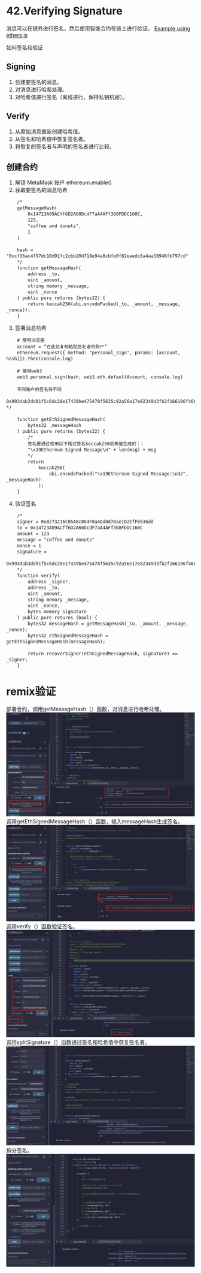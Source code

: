 # 42.Verifying Signature
消息可以在链外进行签名，然后使用智能合约在链上进行验证。
[Example using ethers.js](https://github.com/t4sk/hello-erc20-permit/blob/main/test/verify-signature.js)

如何签名和验证
## Signing
1. 创建要签名的消息。
2. 对消息进行哈希处理。
3. 对哈希值进行签名（离线进行，保持私钥机密）。
## Verify
1. 从原始消息重新创建哈希值。
2. 从签名和哈希值中恢复签名者。
3. 将恢复的签名者与声明的签名者进行比较。

## 创建合约
1. 解锁 MetaMask 账户
    ethereum.enable()
2. 获取要签名的消息哈希
```solidity
    /*
    getMessageHash(
        0x14723A09ACff6D2A60DcdF7aA4AFf308FDDC160C,
        123,
        "coffee and donuts",
        1
    )

    hash = "0xcf36ac4f97dc10d91fc2cbb20d718e94a8cbfe0f82eaedc6a4aa38946fb797cd"
    */
    function getMessageHash(
        address _to,
        uint _amount,
        string memory _message,
        uint _nonce
    ) public pure returns (bytes32) {
        return keccak256(abi.encodePacked(_to, _amount, _message, _nonce));
    }
```
3. 签署消息哈希
```solidity
    # 使用浏览器
    account = “在此处复制粘贴签名者的账户”
    ethereum.request({ method: "personal_sign", params: [account, hash]}).then(console.log)

    # 使用web3
    web3.personal.sign(hash, web3.eth.defaultAccount, console.log)

    不同账户的签名将不同
    0x993dab3dd91f5c6dc28e17439be475478f5635c92a56e17e82349d3fb2f166196f466c0b4e0c146f285204f0dcb13e5ae67bc33f4b888ec32dfe0a063e8f3f781b
*/

    function getEthSignedMessageHash(
        bytes32 _messageHash
    ) public pure returns (bytes32) {
        /*
        签名是通过使用以下格式签名keccak256哈希值生成的：:
        "\x19Ethereum Signed Message\n" + len(msg) + msg
        */
        return
            keccak256(
                abi.encodePacked("\x19Ethereum Signed Message:\n32", _messageHash)
            );
    }
```
4. 验证签名
```solidity
    /*
    signer = 0xB273216C05A8c0D4F0a4Dd0d7Bae1D2EfFE636dd
    to = 0x14723A09ACff6D2A60DcdF7aA4AFf308FDDC160C
    amount = 123
    message = "coffee and donuts"
    nonce = 1
    signature =
        0x993dab3dd91f5c6dc28e17439be475478f5635c92a56e17e82349d3fb2f166196f466c0b4e0c146f285204f0dcb13e5ae67bc33f4b888ec32dfe0a063e8f3f781b
    */
    function verify(
        address _signer,
        address _to,
        uint _amount,
        string memory _message,
        uint _nonce,
        bytes memory signature
    ) public pure returns (bool) {
        bytes32 messageHash = getMessageHash(_to, _amount, _message, _nonce);
        bytes32 ethSignedMessageHash = getEthSignedMessageHash(messageHash);

        return recoverSigner(ethSignedMessageHash, signature) == _signer;
    }
```
# remix验证
部署合约，调用getMessageHash（）函数，对消息进行哈希处理。
![42-1.png](./img/42-1.png)
调用getEthSignedMessageHash（）函数，输入messageHash生成签名。
![42-2.png](./img/42-2.png)
调用verify（）函数验证签名。
![42-3.png](./img/42-3.png)
调用splitSignature（）函数通过签名和哈希值中恢复签名者。
![42-4.png](./img/42-4.png)
拆分签名。
![42-5.png](./img/42-5.png)
